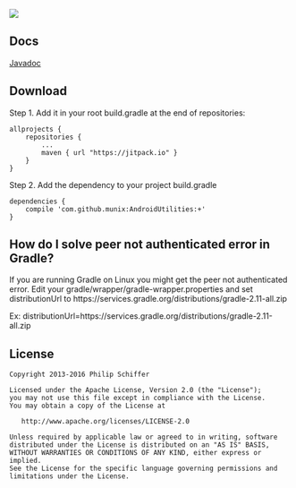 [![](https://jitpack.io/v/munix/AndroidUtilities.svg)](https://jitpack.io/#munix/AndroidUtilities)


Docs
--------

[Javadoc](http://munix.github.io/AndroidUtilities)

Download
--------

Step 1. Add it in your root build.gradle at the end of repositories:


    allprojects {
        repositories {
		    ...
	        maven { url "https://jitpack.io" }
        }
    }

Step 2. Add the dependency to your project build.gradle


    dependencies {
        compile 'com.github.munix:AndroidUtilities:+'
    }
   
   
   
How do I solve peer not authenticated error in Gradle?
-------

If you are running Gradle on Linux you might get the peer not authenticated error. 
Edit your gradle/wrapper/gradle-wrapper.properties and set distributionUrl to https\://services.gradle.org/distributions/gradle-2.11-all.zip

Ex: distributionUrl=https\://services.gradle.org/distributions/gradle-2.11-all.zip

License
-------

    Copyright 2013-2016 Philip Schiffer

    Licensed under the Apache License, Version 2.0 (the "License");
    you may not use this file except in compliance with the License.
    You may obtain a copy of the License at

       http://www.apache.org/licenses/LICENSE-2.0

    Unless required by applicable law or agreed to in writing, software
    distributed under the License is distributed on an "AS IS" BASIS,
    WITHOUT WARRANTIES OR CONDITIONS OF ANY KIND, either express or implied.
    See the License for the specific language governing permissions and
    limitations under the License.
   
